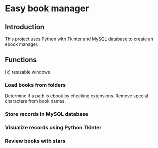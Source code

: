 # Easy book manager

## Introduction

This project uses Python with Tkinter and MySQL database to create an ebook manager.






## Functions

[x] resizable windows


### Load books from folders
Determine if a path is ebook by checking extensions.
Remove special characters from book names.

### Store records in MySQL database


### Visualize records using Python Tkinter


### Review books with stars



